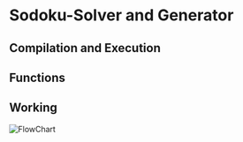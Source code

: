 # Sodoku-Solver and Generator
## Compilation and Execution

## Functions

## Working
![FlowChart](https://github.com/user-attachments/assets/aac0d4be-9369-4aa7-9d0a-6ccacbe7bbd4)
